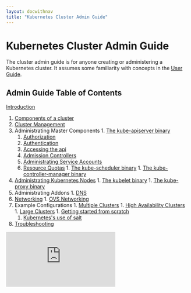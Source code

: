 ```yaml
---
layout: docwithnav
title: "Kubernetes Cluster Admin Guide"
---
```

<!-- BEGIN MUNGE: UNVERSIONED_WARNING -->


<!-- END MUNGE: UNVERSIONED_WARNING -->

# Kubernetes Cluster Admin Guide

The cluster admin guide is for anyone creating or administering a Kubernetes cluster.
It assumes some familiarity with concepts in the [User Guide](../user-guide/README.html).

## Admin Guide Table of Contents

[Introduction](introduction.html)

1. [Components of a cluster](cluster-components.html)
  1. [Cluster Management](cluster-management.html)
  1. Administrating Master Components
    1. [The kube-apiserver binary](kube-apiserver.html)
      1. [Authorization](authorization.html)
      1. [Authentication](authentication.html)
      1. [Accessing the api](accessing-the-api.html)
      1. [Admission Controllers](admission-controllers.html)
      1. [Administrating Service Accounts](service-accounts-admin.html)
      1. [Resource Quotas](resource-quota.html)
    1. [The kube-scheduler binary](kube-scheduler.html)
    1. [The kube-controller-manager binary](kube-controller-manager.html)
  1. [Administrating Kubernetes Nodes](node.html)
    1. [The kubelet binary](kubelet.html)
    1. [The kube-proxy binary](kube-proxy.html)
  1. Administrating Addons
    1. [DNS](dns.html)
  1. [Networking](networking.html)
    1. [OVS Networking](ovs-networking.html)
  1. Example Configurations
    1. [Multiple Clusters](multi-cluster.html)
    1. [High Availability Clusters](high-availability.html)
    1. [Large Clusters](cluster-large.html)
    1. [Getting started from scratch](../getting-started-guides/scratch.html)
      1. [Kubernetes's use of salt](salt.html)
  1. [Troubleshooting](cluster-troubleshooting.html)


<!-- BEGIN MUNGE: IS_VERSIONED -->
<!-- TAG IS_VERSIONED -->
<!-- END MUNGE: IS_VERSIONED -->


<!-- BEGIN MUNGE: GENERATED_ANALYTICS -->
[![Analytics](https://kubernetes-site.appspot.com/UA-36037335-10/GitHub/docs/admin/README.md?pixel)]()
<!-- END MUNGE: GENERATED_ANALYTICS -->

